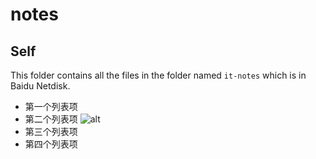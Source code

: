 # notes



## Self

This folder contains all the files in the folder named `it-notes` which is in Baidu Netdisk.




- 第一个列表项
- 第二个列表项
     ![alt](https://inews.gtimg.com/om_bt/OXc3xUJruDX0KA3XE7WpE-s5P1xbZwsF4OW50yTg9eL5YAA/641)
- 第三个列表项
- 第四个列表项

